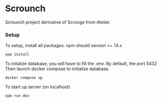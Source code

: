 # Scrounch

Scrounch project derivative of Scrooge from Atelier.

### Setup

To setup, install all packages.
npm should version >= 14.x

```
npm install
```

To initalize database, you will have to fill the .env.
By default, the port 5432
Then launch docker compose to initialize database.

```
docker compose up
```

To start up server (on localhost)
```
npm run dev
```
